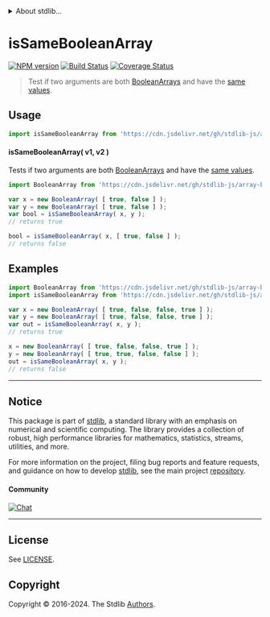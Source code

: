 <!--

@license Apache-2.0

Copyright (c) 2024 The Stdlib Authors.

Licensed under the Apache License, Version 2.0 (the "License");
you may not use this file except in compliance with the License.
You may obtain a copy of the License at

   http://www.apache.org/licenses/LICENSE-2.0

Unless required by applicable law or agreed to in writing, software
distributed under the License is distributed on an "AS IS" BASIS,
WITHOUT WARRANTIES OR CONDITIONS OF ANY KIND, either express or implied.
See the License for the specific language governing permissions and
limitations under the License.

-->


<details>
  <summary>
    About stdlib...
  </summary>
  <p>We believe in a future in which the web is a preferred environment for numerical computation. To help realize this future, we've built stdlib. stdlib is a standard library, with an emphasis on numerical and scientific computation, written in JavaScript (and C) for execution in browsers and in Node.js.</p>
  <p>The library is fully decomposable, being architected in such a way that you can swap out and mix and match APIs and functionality to cater to your exact preferences and use cases.</p>
  <p>When you use stdlib, you can be absolutely certain that you are using the most thorough, rigorous, well-written, studied, documented, tested, measured, and high-quality code out there.</p>
  <p>To join us in bringing numerical computing to the web, get started by checking us out on <a href="https://github.com/stdlib-js/stdlib">GitHub</a>, and please consider <a href="https://opencollective.com/stdlib">financially supporting stdlib</a>. We greatly appreciate your continued support!</p>
</details>

# isSameBooleanArray

[![NPM version][npm-image]][npm-url] [![Build Status][test-image]][test-url] [![Coverage Status][coverage-image]][coverage-url] <!-- [![dependencies][dependencies-image]][dependencies-url] -->

> Test if two arguments are both [BooleanArrays][@stdlib/array/bool] and have the [same values][@stdlib/assert/is-same-value].



<section class="usage">

## Usage

```javascript
import isSameBooleanArray from 'https://cdn.jsdelivr.net/gh/stdlib-js/assert-is-same-booleanarray@v0.1.0-deno/mod.js';
```

#### isSameBooleanArray( v1, v2 )

Tests if two arguments are both [BooleanArrays][@stdlib/array/bool] and have the [same values][@stdlib/assert/is-same-value].

```javascript
import BooleanArray from 'https://cdn.jsdelivr.net/gh/stdlib-js/array-bool@deno/mod.js';

var x = new BooleanArray( [ true, false ] );
var y = new BooleanArray( [ true, false ] );
var bool = isSameBooleanArray( x, y );
// returns true

bool = isSameBooleanArray( x, [ true, false ] );
// returns false
```

</section>

<!-- /.usage -->

<section class="notes">

</section>

<!-- /.notes -->

<section class="examples">

## Examples

<!-- eslint no-undef: "error" -->

```javascript
import BooleanArray from 'https://cdn.jsdelivr.net/gh/stdlib-js/array-bool@deno/mod.js';
import isSameBooleanArray from 'https://cdn.jsdelivr.net/gh/stdlib-js/assert-is-same-booleanarray@v0.1.0-deno/mod.js';

var x = new BooleanArray( [ true, false, false, true ] );
var y = new BooleanArray( [ true, false, false, true ] );
var out = isSameBooleanArray( x, y );
// returns true

x = new BooleanArray( [ true, false, false, true ] );
y = new BooleanArray( [ true, true, false, false ] );
out = isSameBooleanArray( x, y );
// returns false
```

</section>

<!-- /.examples -->

<!-- Section for related `stdlib` packages. Do not manually edit this section, as it is automatically populated. -->

<section class="related">

</section>

<!-- /.related -->

<!-- Section for all links. Make sure to keep an empty line after the `section` element and another before the `/section` close. -->


<section class="main-repo" >

* * *

## Notice

This package is part of [stdlib][stdlib], a standard library with an emphasis on numerical and scientific computing. The library provides a collection of robust, high performance libraries for mathematics, statistics, streams, utilities, and more.

For more information on the project, filing bug reports and feature requests, and guidance on how to develop [stdlib][stdlib], see the main project [repository][stdlib].

#### Community

[![Chat][chat-image]][chat-url]

---

## License

See [LICENSE][stdlib-license].


## Copyright

Copyright &copy; 2016-2024. The Stdlib [Authors][stdlib-authors].

</section>

<!-- /.stdlib -->

<!-- Section for all links. Make sure to keep an empty line after the `section` element and another before the `/section` close. -->

<section class="links">

[npm-image]: http://img.shields.io/npm/v/@stdlib/assert-is-same-booleanarray.svg
[npm-url]: https://npmjs.org/package/@stdlib/assert-is-same-booleanarray

[test-image]: https://github.com/stdlib-js/assert-is-same-booleanarray/actions/workflows/test.yml/badge.svg?branch=v0.1.0
[test-url]: https://github.com/stdlib-js/assert-is-same-booleanarray/actions/workflows/test.yml?query=branch:v0.1.0

[coverage-image]: https://img.shields.io/codecov/c/github/stdlib-js/assert-is-same-booleanarray/main.svg
[coverage-url]: https://codecov.io/github/stdlib-js/assert-is-same-booleanarray?branch=main

<!--

[dependencies-image]: https://img.shields.io/david/stdlib-js/assert-is-same-booleanarray.svg
[dependencies-url]: https://david-dm.org/stdlib-js/assert-is-same-booleanarray/main

-->

[chat-image]: https://img.shields.io/gitter/room/stdlib-js/stdlib.svg
[chat-url]: https://app.gitter.im/#/room/#stdlib-js_stdlib:gitter.im

[stdlib]: https://github.com/stdlib-js/stdlib

[stdlib-authors]: https://github.com/stdlib-js/stdlib/graphs/contributors

[umd]: https://github.com/umdjs/umd
[es-module]: https://developer.mozilla.org/en-US/docs/Web/JavaScript/Guide/Modules

[deno-url]: https://github.com/stdlib-js/assert-is-same-booleanarray/tree/deno
[deno-readme]: https://github.com/stdlib-js/assert-is-same-booleanarray/blob/deno/README.md
[umd-url]: https://github.com/stdlib-js/assert-is-same-booleanarray/tree/umd
[umd-readme]: https://github.com/stdlib-js/assert-is-same-booleanarray/blob/umd/README.md
[esm-url]: https://github.com/stdlib-js/assert-is-same-booleanarray/tree/esm
[esm-readme]: https://github.com/stdlib-js/assert-is-same-booleanarray/blob/esm/README.md
[branches-url]: https://github.com/stdlib-js/assert-is-same-booleanarray/blob/main/branches.md

[stdlib-license]: https://raw.githubusercontent.com/stdlib-js/assert-is-same-booleanarray/main/LICENSE

[@stdlib/array/bool]: https://github.com/stdlib-js/array-bool/tree/deno

[@stdlib/assert/is-same-value]: https://github.com/stdlib-js/assert-is-same-value/tree/deno

</section>

<!-- /.links -->

